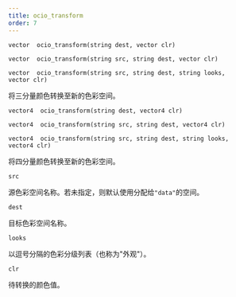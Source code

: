 ```yaml
---
title: ocio_transform
order: 7
---
```

`vector  ocio_transform(string dest, vector clr)`

`vector  ocio_transform(string src, string dest, vector clr)`

`vector  ocio_transform(string src, string dest, string looks, vector clr)`

将三分量颜色转换至新的色彩空间。

`vector4  ocio_transform(string dest, vector4 clr)`

`vector4  ocio_transform(string src, string dest, vector4 clr)`

`vector4  ocio_transform(string src, string dest, string looks, vector4 clr)`

将四分量颜色转换至新的色彩空间。

`src`

源色彩空间名称。若未指定，则默认使用分配给`"data"`的空间。

`dest`

目标色彩空间名称。

`looks`

以逗号分隔的色彩分级列表（也称为"外观"）。

`clr`

待转换的颜色值。